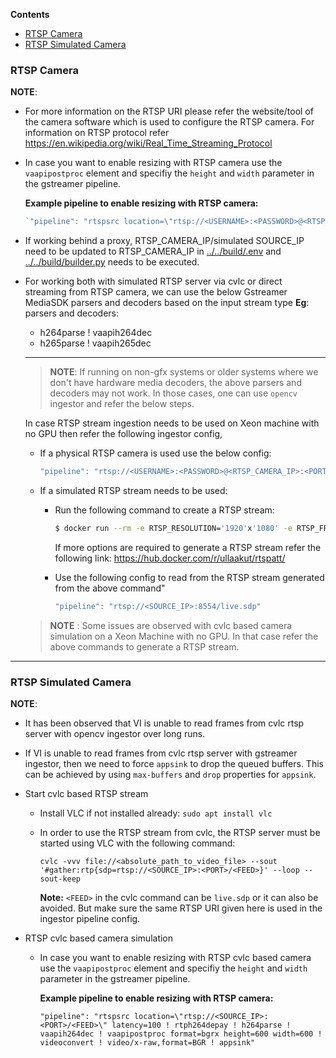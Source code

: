 **Contents**

- [RTSP Camera](#rtsp-camera)
- [RTSP Simulated Camera](#rtsp-simulated-camera)

### RTSP Camera

**NOTE**:

* For more information on the RTSP URI please refer the website/tool of the camera software which is used to configure the RTSP camera. For information on RTSP protocol refer https://en.wikipedia.org/wiki/Real_Time_Streaming_Protocol

* In case you want to enable resizing with RTSP camera use the
  `vaapipostproc` element and specifiy the `height` and `width`
  parameter in the          gstreamer pipeline.

    **Example pipeline to enable resizing with RTSP camera:**
    ```javascript
    `"pipeline": "rtspsrc location=\"rtsp://<USERNAME>:<PASSWORD>@<RTSP_CAMERA_IP>:<PORT>/<FEED>\" latency=100  ! rtph264depay ! h264parse ! vaapih264dec ! vaapipostproc format=bgrx height=600 width=600 ! videoconvert ! video/x-raw,format=BGR ! appsink"`
    ```

* If working behind a proxy, RTSP_CAMERA_IP/simulated SOURCE_IP need to be updated to RTSP_CAMERA_IP in [../../build/.env](../../build/.env) and [../../build/builder.py](../../build/builder.py) needs to be executed.

* For working both with simulated RTSP server via cvlc or
  direct streaming from RTSP camera, we can use the below Gstreamer
  MediaSDK parsers and decoders based on the input stream type
    **Eg**: parsers and decoders:
    * h264parse !  vaapih264dec
    * h265parse ! vaapih265dec

    ---
    >**NOTE**: If running on non-gfx systems or older systems where we don't
    have hardware media decoders, the above parsers and decoders may not
    work. In those cases, one can use `opencv` ingestor and refer the below steps.

    In case RTSP stream ingestion needs to be used on Xeon machine with no
    GPU then refer the following ingestor config,

    * If a physical RTSP camera is used use the below config:
        ```javascript
        "pipeline": "rtsp://<USERNAME>:<PASSWORD>@<RTSP_CAMERA_IP>:<PORT>/<FEED>"
        ```

    * If a simulated RTSP stream needs to be used:

      * Run the following command to create a RTSP stream:

          ```sh
          $ docker run --rm -e RTSP_RESOLUTION='1920'x'1080' -e RTSP_FRAMERATE=25 -p 8554:8554 ullaakut/rtspatt:latest
          ```

          If more options are required to generate a RTSP stream refer
          the following link:
          https://hub.docker.com/r/ullaakut/rtspatt/


      * Use the following config to read from the RTSP stream generated
        from the above command"
          ```javascript
          "pipeline": "rtsp://<SOURCE_IP>:8554/live.sdp"
          ```

    >**NOTE** : Some issues are observed with cvlc based camera simulation
    on a Xeon Machine with no GPU. In that case refer the above
    commands to generate a RTSP stream.
----

### RTSP Simulated Camera

**NOTE**:

  * It has been observed that VI is unable to read frames from cvlc rtsp server with
    opencv ingestor over long runs.

  * If VI is unable to read frames from cvlc rtsp server with gstreamer
    ingestor, then we need to force `appsink` to drop the queued buffers. This
    can be achieved by using `max-buffers` and `drop` properties for `appsink`.

  * Start cvlc based RTSP stream

    * Install VLC if not installed already: `sudo apt install vlc`
    * In order to use the RTSP stream from cvlc, the RTSP server
        must be started using VLC with the following command:

        `cvlc -vvv file://<absolute_path_to_video_file> --sout '#gather:rtp{sdp=rtsp://<SOURCE_IP>:<PORT>/<FEED>}' --loop --sout-keep`

        **Note:** `<FEED>` in the cvlc command can be `live.sdp` or it can also be avoided. But make sure the same RTSP URI given here is
        used in the ingestor pipeline config.

  * RTSP cvlc based camera simulation

    * In case you want to enable resizing with RTSP cvlc based camera use the
      `vaapipostproc` element and specifiy the `height` and `width` parameter
        in the gstreamer pipeline.

        **Example pipeline to enable resizing with RTSP camera:**

        `"pipeline": "rtspsrc location=\"rtsp://<SOURCE_IP>:<PORT>/<FEED>\" latency=100 ! rtph264depay ! h264parse ! vaapih264dec ! vaapipostproc format=bgrx height=600 width=600 ! videoconvert ! video/x-raw,format=BGR ! appsink"`

